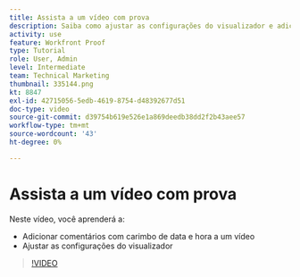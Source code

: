 ```yaml
---
title: Assista a um vídeo com prova
description: Saiba como ajustar as configurações do visualizador e adicionar comentários com carimbo de data e hora a um vídeo usando revisão no [!DNL  Workfront].
activity: use
feature: Workfront Proof
type: Tutorial
role: User, Admin
level: Intermediate
team: Technical Marketing
thumbnail: 335144.png
kt: 8847
exl-id: 42715056-5edb-4619-8754-d48392677d51
doc-type: video
source-git-commit: d39754b619e526e1a869deedb38dd2f2b43aee57
workflow-type: tm+mt
source-wordcount: '43'
ht-degree: 0%

---
```


# Assista a um vídeo com prova

Neste vídeo, você aprenderá a:

* Adicionar comentários com carimbo de data e hora a um vídeo
* Ajustar as configurações do visualizador

>[!VIDEO](https://video.tv.adobe.com/v/335144/?quality=12)

<!--
## Learn more
* Review a video proof
-->
